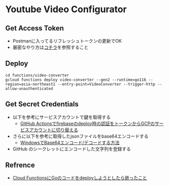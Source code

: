 # Youtube Video Configurator

## Get Access Token

- Postmanに入ってるリフレッシュトークンの更新でOK
- 厳密なやり方は[コチラ](https://developers.google.com/youtube/v3/guides/auth/server-side-web-apps?hl=ja)を参照すること

## Deploy

```
cd functions/video-converter
gcloud functions deploy video-converter --gen2 --runtime=go116 --region=asia-northeast1 --entry-point=VideoConverter --trigger-http --allow-unauthenticated
```

## Get Secret Credentials

- 以下を参考にサービスアカウントで鍵を取得する
  - [GitHub Actionsでfirebaseのdeploy時の認証をトークンからGCPのサービスアカウントに切り替える](https://qiita.com/ojaru/items/7250bbfddd5b072596b5)
- さらに以下を参考に取得したjsonファイルをbase64エンコードする
  - [WindowsでBase64エンコード/デコードする方法](https://qiita.com/halpas/items/2296cf611a6370f640a3)
- GitHub のシークレットにエンコードした文字列を登録する

## Refrence
- [Cloud FunctionsにGoのコードをdeployしようとしたら嵌ったこと](https://qiita.com/donko_/items/fb426f398fef8fbabdf3)
